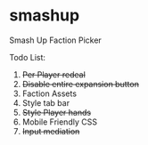 # smashup
Smash Up Faction Picker

Todo List:

1. ~~Per Player redeal~~
2. ~~Disable entire expansion button~~
3. Faction Assets
4. Style tab bar
5. ~~Style Player hands~~
6. Mobile Friendly CSS
7. ~~Input mediation~~